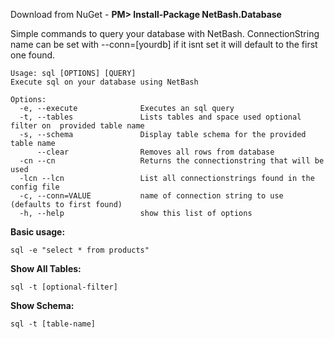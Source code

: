 Download from NuGet - **PM> Install-Package NetBash.Database**

Simple commands to query your database with NetBash. ConnectionString name can be set with --conn=[yourdb] if it isnt set it will default to the first one found.
    
    Usage: sql [OPTIONS] [QUERY]
    Execute sql on your database using NetBash
    
    Options:
      -e, --execute              Executes an sql query
      -t, --tables               Lists tables and space used optional filter on  provided table name
      -s, --schema               Display table schema for the provided table name
          --clear                Removes all rows from database
	  -cn --cn					 Returns the connectionstring that will be used
	  -lcn --lcn				 List all connectionstrings found in the config file
      -c, --conn=VALUE           name of connection string to use (defaults to first found)
      -h, --help                 show this list of options
	
          
**Basic usage:**

    sql -e "select * from products"
    
**Show All Tables:**

    sql -t [optional-filter]
    
**Show Schema:**

    sql -t [table-name]